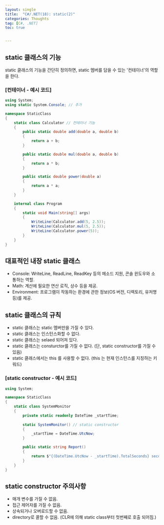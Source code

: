 ```yaml
---
layout: single
title:  "C#/.NET(18): static(2)"
categories: Thoughts
tag: [C#, .NET]
toc: true 


---
```


## static 클래스의 기능

static 클래스의 기능을 간단히 정의하면, static 멤버를 담을 수 있는 '컨테이너'의 역할을 한다.



### [컨테이너 - 예시 코드]

```c#
using System;
using static System.Console; // 추가

namespace StaticClass
{
	static class Calculator // 컨테이너 기능
	{
		public static double add(double a, double b)
		{
			return a + b;
		}

		public static double mul(double a, double b)
		{
			return a * b;
		}

		public static double power(double a)
		{
			return a * a;
		}
	}

	internal class Program
	{
		static void Main(string[] args)
		{
			WriteLine(Calculator.add(5, 2.5));
			WriteLine(Calculator.mul(5, 2.5));
			WriteLine(Calculator.power(5));
		}
	}
}
```









## 대표적인 내장 static 클래스

- Console: WriteLine, ReadLine, ReadKey 등의 메소드 지원, 콘솔 윈도우와 소통하는 역할.
- Math: 계산에 필요한 연산 로직, 상수 등을 제공.
- Environment: 프로그램이 작동하는 환경에 관한 정보(OS 버전, 디렉토리, 유저명 등)를 제공.









## static 클래스의 규칙

- static 클래스는 static 멤버만을 가질 수 있다.
- static 클래스는 인스턴스화할 수 없다.
- static 클래스는 selaed 되어져 있다.
- static 클래스는 consturctor를 가질 수 없다. (단, static constructor를 가질 수 있음)
- static 클래스에서는 this 를 사용할 수 없다. (this 는 현재 인스턴스를 지칭하는 키워드)







### [static constructor - 예시 코드]

```c#
using System;

namespace StaticClass
{
	static class SystemMonitor
	{
		private static readonly DateTime _startTime;
		
		static SystemMonitor() // static constructor
		{
			_startTime = DateTime.UtcNow;
		}

		public static string Report()
		{
			return $"{(DateTime.UtcNow - _startTime).TotalSeconds} seconds";
		}
	}
}
```







## static constructor 주의사항

- 매개 변수를 가질 수 없음.
- 접근 제어자를 가질 수 없음.
- 상속되거나 오버로드할 수 없음.
- directory로 콜할 수 없음. (CLR에 의해 static class부터 첫번째로 호출 되어짐.)